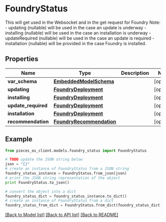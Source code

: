 # FoundryStatus

This will get used in the Websocket and in the get request for Foundry Note:  - updating (nullable) will be used in the case an update is underway  - installing (nullable) will be used in the case an installation is underway  - updateRequired (nullable) will be used in the case an update is required  - installation (nullable) will be provided in the case Foundry is installed.

## Properties
Name | Type | Description | Notes
------------ | ------------- | ------------- | -------------
**var_schema** | [**EmbeddedModelSchema**](EmbeddedModelSchema.md) |  | [optional] 
**updating** | [**FoundryDeployment**](FoundryDeployment.md) |  | [optional] 
**installing** | [**FoundryDeployment**](FoundryDeployment.md) |  | [optional] 
**update_required** | [**FoundryDeployment**](FoundryDeployment.md) |  | [optional] 
**installation** | [**FoundryDeployment**](FoundryDeployment.md) |  | [optional] 
**recommendation** | [**FoundryRecommendation**](FoundryRecommendation.md) |  | [optional] 

## Example

```python
from pieces_os_client.models.foundry_status import FoundryStatus

# TODO update the JSON string below
json = "{}"
# create an instance of FoundryStatus from a JSON string
foundry_status_instance = FoundryStatus.from_json(json)
# print the JSON string representation of the object
print FoundryStatus.to_json()

# convert the object into a dict
foundry_status_dict = foundry_status_instance.to_dict()
# create an instance of FoundryStatus from a dict
foundry_status_from_dict = FoundryStatus.from_dict(foundry_status_dict)
```
[[Back to Model list]](../README.md#documentation-for-models) [[Back to API list]](../README.md#documentation-for-api-endpoints) [[Back to README]](../README.md)



